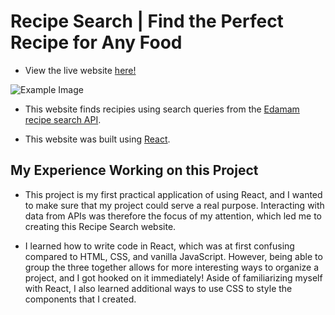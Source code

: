 # Recipe Search | Find the Perfect Recipe for Any Food

- View the live website [here!](https://ahs718.github.io/recipe-search/)

![Example Image](example/example.gif)

- This website finds recipies using search queries from the [Edamam recipe search API](https://www.edamam.com).

- This website was built using [React](https://reactjs.org).

## My Experience Working on this Project

- This project is my first practical application of using React, and I wanted to make sure that my project could serve a real purpose. Interacting with data from APIs was therefore the focus of my attention, which led me to creating this Recipe Search website.

- I learned how to write code in React, which was at first confusing compared to HTML, CSS, and vanilla JavaScript. However, being able to group the three together allows for more interesting ways to organize a project, and I got hooked on it immediately! Aside of familiarizing myself with React, I also learned additional ways to use CSS to style the components that I created.
